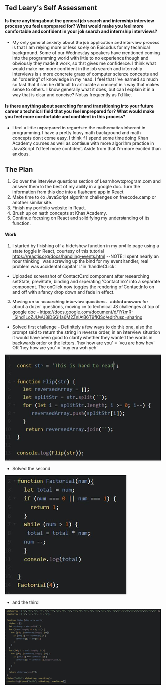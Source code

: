 ## Ted Leary's Self Assessment ##

#### Is there anything about the general job search and internship interview process you feel unprepared for? What would make you feel more comfortable and confident in your job search and internship interviews? ####

* My only general anxiety about the job application and interview process is that I am relying more or less solely on Epicodus for my technical background. Some of our Wednesday speakers have mentioned coming into the programming world with little to no experience though and obviously they made it work, so that gives me confidence.
  I think what would make me more confident in the job search and internship interviews is a more concrete grasp of computer science concepts and an "ordering" of knowledge in my head. I feel that I've learned so much so fast that it can be difficult to articulate a concept in a way that makes sense to others. I know generally what it does, but can I explain it in a way that is clear and concise? Not as frequently as I'd like.

#### Is there anything about searching for and transitioning into your future career a technical field that you feel unprepared for? What would make you feel more comfortable and confident in this process? ####

* I feel a little unprepared in regards to the mathematics inherent in programming. I have a pretty lousy math background and math concepts don't come easy. I think if I spend some time doing Khan Academy courses as well as continue with more algorithm practice in JavaScript I'd feel more confident. Aside from that I'm more excited than anxious.



## The Plan ##

1. Go over the interview questions section of Learnhowtoprogram.com and answer them to the best of my ability in a google doc. Turn the information from this doc into a flashcard app in React.
2. Make time to do JavaScript algorithm challenges on freecode.camp or another similar site.
3. Finish my portfolio website in React.
4. Brush up on math concepts at Khan Academy.
5. Continue focusing on React and solidifying my understanding of its function.


#### Work ####

1. I started by finishing off a hide/show function in my profile page using a state toggle in React, courtesy of this tutorial https://reactjs.org/docs/handling-events.html --NOTE: I spent nearly an hour thinking I was screwing up the bind for my event handler, real problem was accidental capital 'L' in 'handleCLick'.

- Uploaded screenshot of ContactCard component after researching setState, prevState, binding and seperating 'ContactInfo' into a separate component. The onClick now toggles the rendering of ContactInfo on and off with a fancy drop down and fade in effect.

2. Moving on to researching interview questions. -added answers for about a dozen questions, moving on to technical JS challenges at top of google doc - https://docs.google.com/document/d/1YkmR-_SIhd1LoZJUwU8iDSGl1a6M2ZniAtB6T9fKISo/edit?usp=sharing

- Solved first challenge - Definitely a few ways to do this one, also the prompt said to return the string in reverse order, in an interview situation it would have been good to clarify whether they wanted the words in backwards order or the letters. 'hey how are you' = 'you are how hey' OR 'hey how are you' = 'ouy era woh yeh'

<img src='./answer1.JPG'>

- Solved the second

<img src='./answer2.JPG'>

- and the third

<img src='./answer3.JPG'>
